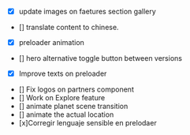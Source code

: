 - [x] update images on faetures section gallery
- [] translate content to chinese.
- [x] preloader animation
- [] hero alternative toggle button between versions
- [x] Improve texts on preloader
- [] Fix logos on partners component
- [] Work on Explore feature
- [] animate planet scene transition
- [] animate the actual location
- [x]Corregir lenguaje sensible en prelodaer

